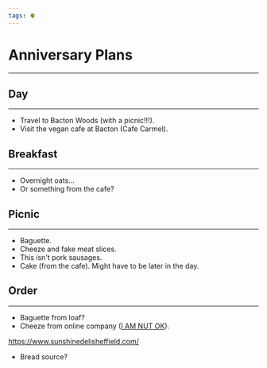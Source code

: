 ```yaml
---
tags: 🫀
---
```


# Anniversary Plans
---

## Day
---

- Travel to Bacton Woods (with a picnic!!!).
- Visit the vegan cafe at Bacton (Cafe Carmel).


## Breakfast
---

- Overnight oats...
- Or something from the cafe?


## Picnic
---

- Baguette.
- Cheeze and fake meat slices.
- This isn't pork sausages.
- Cake (from the cafe). Might have to be later in the day.


## Order
---

- Baguette from loaf?
- Cheeze from online company ([I AM NUT OK](https://www.iamnutok.com/)).

https://www.sunshinedelisheffield.com/

- Bread source?

